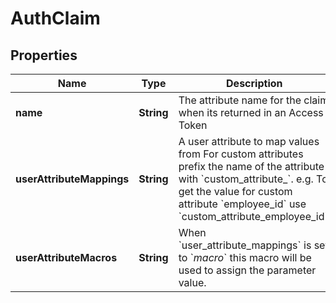 

# AuthClaim


## Properties

| Name | Type | Description | Notes |
|------------ | ------------- | ------------- | -------------|
|**name** | **String** | The attribute name for the claim when its returned in an Access Token |  |
|**userAttributeMappings** | **String** | A user attribute to map values from For custom attributes prefix the name of the attribute with &#x60;custom_attribute_&#x60;. e.g. To get the value for custom attribute &#x60;employee_id&#x60; use &#x60;custom_attribute_employee_id&#x60;. |  [optional] |
|**userAttributeMacros** | **String** | When &#x60;user_attribute_mappings&#x60; is set to &#x60;_macro_&#x60; this macro will be used to assign the parameter value. |  [optional] |



